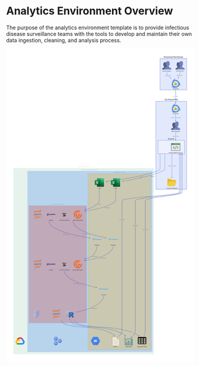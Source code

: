 # Analytics Environment Overview

The purpose of the analytics environment template is to provide infectious disease surveillance teams with the tools to develop and maintain their own data ingestion, cleaning, and analysis process.

![analytics environment overview](./diagrams/overview.svg)

